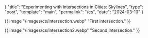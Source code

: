 {
  "title": "Experimenting with intersections in Cities: Skylines",
  "type": "post",
  "template": "main",
  "permalink": "/cs",
  "date": "2024-03-10"
}

{{ image "/images/cs/intersection.webp" "First intersection." }}

{{ image "/images/cs/intersection2.webp" "Second intersection." }}
